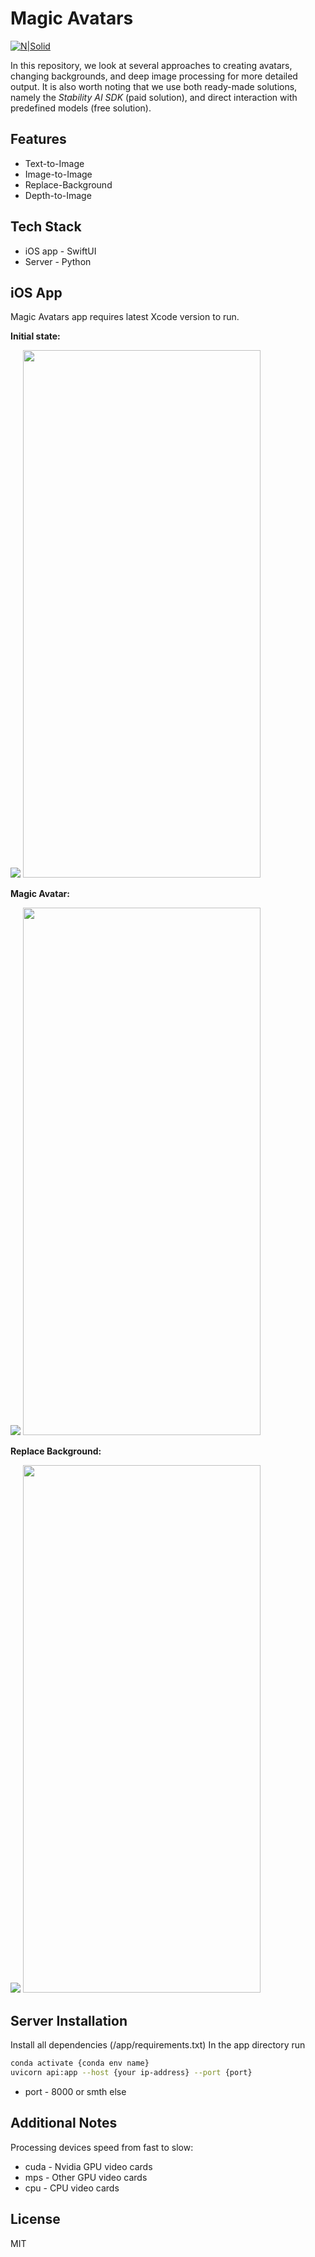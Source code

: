 # Magic Avatars

[![N|Solid](https://github.com/perpetio/magic_avatars/blob/main/cover.png)](https://github.com/perpetio/magic_avatars)

In this repository, we look at several approaches to creating avatars, changing backgrounds, and deep image processing for more detailed output. It is also worth noting that we use both ready-made solutions, namely the *Stability AI SDK* (paid solution), and direct interaction with predefined models (free solution).

## Features

- Text-to-Image
- Image-to-Image
- Replace-Background
- Depth-to-Image

## Tech Stack

- iOS app - SwiftUI
- Server - Python

## iOS App

Magic Avatars app requires latest Xcode version to run.

**Initial state:**

![]((https://github.com/perpetio/magic_avatars/blob/main/iOS-app-screenshot-1.png))
<img src="https://github.com/perpetio/magic_avatars/blob/main/iOS-app-screenshot-1.png"  width="380" height="844">


**Magic Avatar:**

![]((https://github.com/perpetio/magic_avatars/blob/main/iOS-app-screenshot-2.png))
<img src="https://github.com/perpetio/magic_avatars/blob/main/iOS-app-screenshot-2.png"  width="380" height="844">


**Replace Background:**

![]((https://github.com/perpetio/magic_avatars/blob/main/iOS-app-screenshot-3.png))
<img src="https://github.com/perpetio/magic_avatars/blob/main/iOS-app-screenshot-3.png"  width="380" height="844">


## Server Installation

Install all dependencies (/app/requirements.txt)
In the app directory run

```sh
conda activate {conda env name}
uvicorn api:app --host {your ip-address} --port {port}
```

- port - 8000 or smth else

## Additional Notes

Processing devices speed from fast to slow: 
- cuda - Nvidia GPU video cards
- mps - Other GPU video cards
- cpu - CPU video cards

## License

MIT
